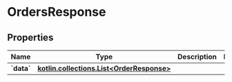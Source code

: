 
# OrdersResponse

## Properties
Name | Type | Description | Notes
------------ | ------------- | ------------- | -------------
**&#x60;data&#x60;** | [**kotlin.collections.List&lt;OrderResponse&gt;**](OrderResponse.md) |  | 



